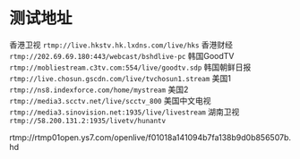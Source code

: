 # 测试地址


香港卫视 `rtmp://live.hkstv.hk.lxdns.com/live/hks`
香港财经 `rtmp://202.69.69.180:443/webcast/bshdlive-pc`
韩国GoodTV `rtmp://mobliestream.c3tv.com:554/live/goodtv.sdp`
韩国朝鲜日报`rtmp://live.chosun.gscdn.com/live/tvchosun1.stream`
美国1 `rtmp://ns8.indexforce.com/home/mystream`
美国2 `rtmp://media3.scctv.net/live/scctv_800`
美国中文电视 `rtmp://media3.sinovision.net:1935/live/livestream`
湖南卫视 `rtmp://58.200.131.2:1935/livetv/hunantv`

rtmp://rtmp01open.ys7.com/openlive/f01018a141094b7fa138b9d0b856507b.hd